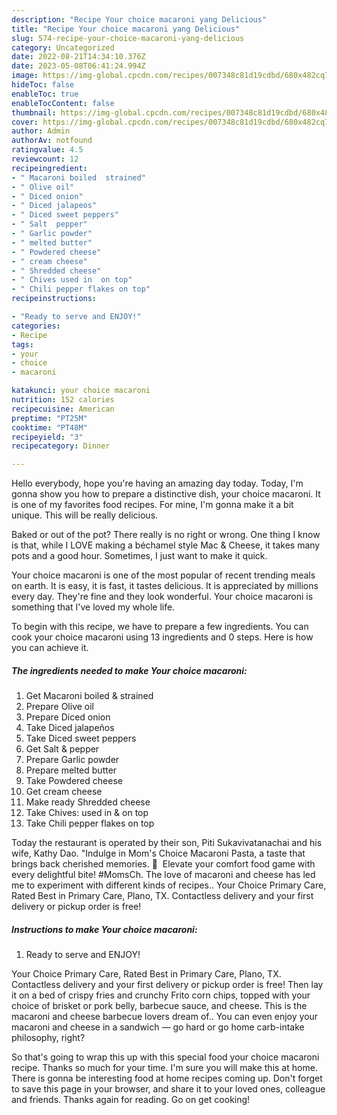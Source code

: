 ```yaml
---
description: "Recipe Your choice macaroni yang Delicious"
title: "Recipe Your choice macaroni yang Delicious"
slug: 574-recipe-your-choice-macaroni-yang-delicious
category: Uncategorized
date: 2022-08-21T14:34:10.376Z
date: 2023-05-08T06:41:24.994Z
image: https://img-global.cpcdn.com/recipes/007348c81d19cdbd/680x482cq70/your-choice-macaroni-recipe-main-photo.jpg
hideToc: false
enableToc: true
enableTocContent: false
thumbnail: https://img-global.cpcdn.com/recipes/007348c81d19cdbd/680x482cq70/your-choice-macaroni-recipe-main-photo.jpg
cover: https://img-global.cpcdn.com/recipes/007348c81d19cdbd/680x482cq70/your-choice-macaroni-recipe-main-photo.jpg
author: Admin
authorAv: notfound
ratingvalue: 4.5
reviewcount: 12
recipeingredient:
- " Macaroni boiled  strained"
- " Olive oil"
- " Diced onion"
- " Diced jalapeos"
- " Diced sweet peppers"
- " Salt  pepper"
- " Garlic powder"
- " melted butter"
- " Powdered cheese"
- " cream cheese"
- " Shredded cheese"
- " Chives used in  on top"
- " Chili pepper flakes on top"
recipeinstructions:

- "Ready to serve and ENJOY!"
categories:
- Recipe
tags:
- your
- choice
- macaroni

katakunci: your choice macaroni 
nutrition: 152 calories
recipecuisine: American
preptime: "PT25M"
cooktime: "PT48M"
recipeyield: "3"
recipecategory: Dinner

---
```



Hello everybody, hope you're having an amazing day today. Today, I'm gonna show you how to prepare a distinctive dish, your choice macaroni. It is one of my favorites food recipes. For mine, I'm gonna make it a bit unique. This will be really delicious.

Baked or out of the pot? There really is no right or wrong. One thing I know is that, while I LOVE making a béchamel style Mac &amp; Cheese, it takes many pots and a good hour. Sometimes, I just want to make it quick.

Your choice macaroni is one of the most popular of recent trending meals on earth. It is easy, it is fast, it tastes delicious. It is appreciated by millions every day. They're fine and they look wonderful. Your choice macaroni is something that I've loved my whole life.


To begin with this recipe, we have to prepare a few ingredients. You can cook your choice macaroni using 13 ingredients and 0 steps. Here is how you can achieve it.

<!--inarticleads1-->

##### The ingredients needed to make Your choice macaroni:

1. Get  Macaroni boiled &amp; strained
1. Prepare  Olive oil
1. Prepare  Diced onion
1. Take  Diced jalapeños
1. Take  Diced sweet peppers
1. Get  Salt &amp; pepper
1. Prepare  Garlic powder
1. Prepare  melted butter
1. Take  Powdered cheese
1. Get  cream cheese
1. Make ready  Shredded cheese
1. Take  Chives: used in &amp; on top
1. Take  Chili pepper flakes on top


Today the restaurant is operated by their son, Piti Sukavivatanachai and his wife, Kathy Dao. &#34;Indulge in Mom&#39;s Choice Macaroni Pasta, a taste that brings back cherished memories. 🍝 ️ Elevate your comfort food game with every delightful bite! #MomsCh. The love of macaroni and cheese has led me to experiment with different kinds of recipes.. Your Choice Primary Care, Rated Best in Primary Care, Plano, TX. Contactless delivery and your first delivery or pickup order is free! 

<!--inarticleads2-->

##### Instructions to make Your choice macaroni:


1. Ready to serve and ENJOY!

Your Choice Primary Care, Rated Best in Primary Care, Plano, TX. Contactless delivery and your first delivery or pickup order is free! Then lay it on a bed of crispy fries and crunchy Frito corn chips, topped with your choice of brisket or pork belly, barbecue sauce, and cheese. This is the macaroni and cheese barbecue lovers dream of.. You can even enjoy your macaroni and cheese in a sandwich — go hard or go home carb-intake philosophy, right? 

So that's going to wrap this up with this special food your choice macaroni recipe. Thanks so much for your time. I'm sure you will make this at home. There is gonna be interesting food at home recipes coming up. Don't forget to save this page in your browser, and share it to your loved ones, colleague and friends. Thanks again for reading. Go on get cooking!
